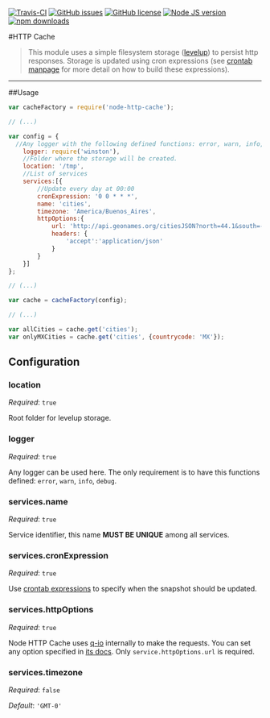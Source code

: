 [![Travis-CI](https://api.travis-ci.org/neuquino/node-http-cache.svg?branch=master)](https://travis-ci.org/neuquino/node-http-cache) [![GitHub issues](https://img.shields.io/github/issues/neuquino/node-http-cache.svg?style=plastic)](https://github.com/neuquino/node-http-cache/issues) [![GitHub license](https://img.shields.io/badge/license-Apache_2.0-blue.svg?style=plastic)](https://raw.githubusercontent.com/neuquino/node-http-cache/master/LICENSE) [![Node JS version](https://img.shields.io/node/v/neuquino/node-http-cache.svg?style=plastic)](https://nodejs.org/en/) [![npm downloads](https://img.shields.io/npm/dt/neuquino/node-http-cache.svg?style=plastic)](https://www.npmjs.com/package/node-http-cache)

#HTTP Cache

>This module uses a simple filesystem storage ([levelup](https://www.npmjs.com/package/levelup)) to persist http responses. Storage is updated using cron expressions (see [crontab manpage](http://crontab.org/) for more detail on how to build these expressions).

---


##Usage

```javascript
var cacheFactory = require('node-http-cache');

// (...)

var config = {
  //Any logger with the following defined functions: error, warn, info, debug.
	logger: require('winston'),
	//Folder where the storage will be created.
	location: '/tmp',
	//List of services
	services:[{
		//Update every day at 00:00
		cronExpression: '0 0 * * *',
		name: 'cities',
		timezone: 'America/Buenos_Aires',
		httpOptions:{
			url: 'http://api.geonames.org/citiesJSON?north=44.1&south=-9.9&east=-22.4&west=55.2&lang=de&username=demo',
			headers: {
				'accept':'application/json'
			}
		}
	}]
};

// (...)

var cache = cacheFactory(config);

// (...)

var allCities = cache.get('cities');
var onlyMXCities = cache.get('cities', {countrycode: 'MX'}); 
```

## Configuration

### location

*Required*: `true`

Root folder for levelup storage.

### logger

*Required*: `true`	

Any logger can be used here. The only requirement is to have this functions defined: `error`, `warn`, `info`, `debug`.

### services.name

*Required*: `true`

Service identifier, this name **MUST BE UNIQUE** among all services.

### services.cronExpression

*Required*: `true`

Use [crontab expressions](http://crontab.org/) to specify when the snapshot should be updated. 

### services.httpOptions

*Required*: `true`

Node HTTP Cache uses [q-io](https://github.com/kriskowal/q-io) internally to make the requests. You can set any option specified in [its docs](https://github.com/kriskowal/q-io#request). Only `service.httpOptions.url` is required.

### services.timezone 

*Required*: `false`

*Default*: `'GMT-0'`

